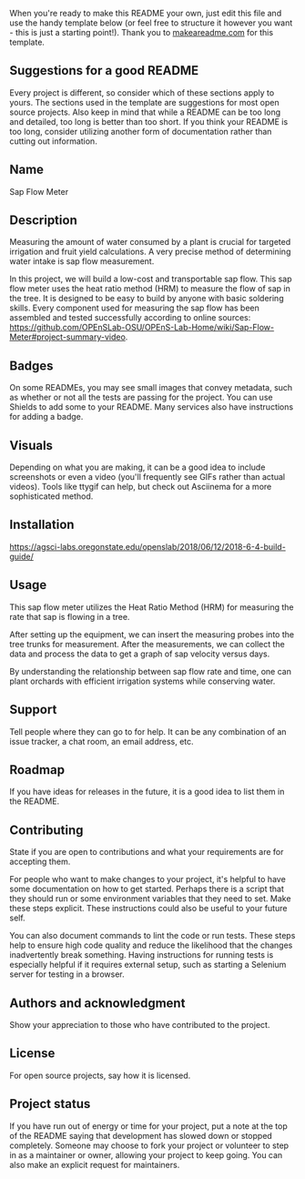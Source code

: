 When you're ready to make this README your own, just edit this file and use the handy template below (or feel free to structure it however you want - this is just a starting point!). Thank you to [makeareadme.com](https://www.makeareadme.com/) for this template.

## Suggestions for a good README
Every project is different, so consider which of these sections apply to yours. The sections used in the template are suggestions for most open source projects. Also keep in mind that while a README can be too long and detailed, too long is better than too short. If you think your README is too long, consider utilizing another form of documentation rather than cutting out information.

## Name
Sap Flow Meter

## Description
Measuring the amount of water consumed by a plant is crucial for targeted irrigation and fruit yield calculations. A very precise method of determining water intake is sap flow measurement. 

In this project, we will build a low-cost and transportable sap flow. This sap flow meter uses the heat ratio method (HRM) to measure the flow of sap in the tree. It is designed to be easy to build by anyone with basic soldering skills. Every component used for measuring the sap flow has been assembled and tested successfully according to online sources: https://github.com/OPEnSLab-OSU/OPEnS-Lab-Home/wiki/Sap-Flow-Meter#project-summary-video. 

## Badges
On some READMEs, you may see small images that convey metadata, such as whether or not all the tests are passing for the project. You can use Shields to add some to your README. Many services also have instructions for adding a badge.

## Visuals
Depending on what you are making, it can be a good idea to include screenshots or even a video (you'll frequently see GIFs rather than actual videos). Tools like ttygif can help, but check out Asciinema for a more sophisticated method.

## Installation
https://agsci-labs.oregonstate.edu/openslab/2018/06/12/2018-6-4-build-guide/

## Usage
This sap flow meter utilizes the Heat Ratio Method (HRM) for measuring the rate that sap is flowing in a tree. 

After setting up the equipment, we can insert the measuring probes into the tree trunks for measurement. After the measurements, we can collect the data and process the data to get a graph of sap velocity versus days.

By understanding the relationship between sap flow rate and time, one can plant orchards with efficient irrigation systems while conserving water.


## Support
Tell people where they can go to for help. It can be any combination of an issue tracker, a chat room, an email address, etc.

## Roadmap
If you have ideas for releases in the future, it is a good idea to list them in the README.

## Contributing
State if you are open to contributions and what your requirements are for accepting them.

For people who want to make changes to your project, it's helpful to have some documentation on how to get started. Perhaps there is a script that they should run or some environment variables that they need to set. Make these steps explicit. These instructions could also be useful to your future self.

You can also document commands to lint the code or run tests. These steps help to ensure high code quality and reduce the likelihood that the changes inadvertently break something. Having instructions for running tests is especially helpful if it requires external setup, such as starting a Selenium server for testing in a browser.

## Authors and acknowledgment
Show your appreciation to those who have contributed to the project.

## License
For open source projects, say how it is licensed.

## Project status
If you have run out of energy or time for your project, put a note at the top of the README saying that development has slowed down or stopped completely. Someone may choose to fork your project or volunteer to step in as a maintainer or owner, allowing your project to keep going. You can also make an explicit request for maintainers.
